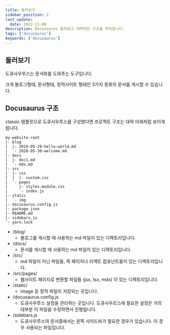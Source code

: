 ```yaml
---
title: 둘러보기
sidebar_position: 2
last_update:
  date: 2022-11-08
description: Docusaurus 둘러보고 대략적인 구조를 파악합니다. 
tags: ['docusaurus']
keywords: ['docusaurus']
---
```


## 둘러보기

도큐사우루스는 문서화를 도와주는 도구입니다.

크게 블로그형태, 문서형태, 정적사이트 형태인 3가지 종류의 문서를 게시할 수 있습니다.

## Docusaurus 구조

classic 템플릿으로 도큐사우루스를 구성했다면 프로젝트 구조는 대략 아래처럼 보이게 됩니다.

```text
my-website-root
|- blog
|  |- 2019-05-29-hello-world.md
|  `- 2020-05-30-welcome.md
|- docs
|  |- doc1.md
|  `- mdx.md
|- src
|  |- css
|  |  |- custom.css
|  `- pages
|     |- styles.module.css
|     `- index.js
|- static
|  `- img
|- docusaurus.config.js
|- package.json
|- README.md
|- sidebars.js
`- yarn.lock
```

- /blog/
  - 블로그를 게시할 때 사용하는 md 파일이 있는 디렉토리입니다.
- /docs/
  - 문서를 게시할 때 사용하는 md 파일이 있는 디렉토리입니다.
- /src/
  - md 파일이 아닌 파일들, 즉 페이지나 리액트 컴포넌트들이 있는 디렉토리입니다.
- /src/pages/
  - 웹사이트 페이지로 변환할 파일들 (jsx, tsx, mdx) 이 있는 디렉토리입니다.
- /static/
  - image 등 정적 파일이 저장되는 곳입니다.
- /docusaurus.config.js
  - 도큐사우루스 설정을 관리하는 곳입니다. 도큐사우르스에 필요한 설정은 거의 대부분 이 파일을 수정하면서 진행됩니다.
- /sidebars.js
  - 도큐사우루스의 문서중에서는 왼쪽 사이드바가 필요한 경우가 있습니다. 이 경우 사용되는 파일입니다.